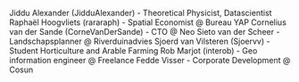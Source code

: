 Jiddu Alexander (JidduAlexander)  - Theoretical Physicist, Datascientist
Raphaël Hoogvliets (rararaph)  - Spatial Economist @ Bureau YAP
Cornelius van der Sande (CorneVanDerSande)  - CTO @ Neo
Sieto van der Scheer - Landschapsplanner @ Riverduinadvies
Sjoerd van Vilsteren (Sjoervv)  - Student Horticulture and Arable Farming
Rob Marjot (interob)  - Geo information engineer @ Freelance
Fedde Visser - Corporate Development @ Cosun


